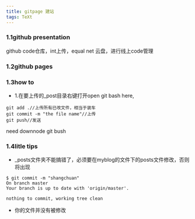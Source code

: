 ```yaml
---
title: gitpage 建站
tags: TeXt
---
```

### 1.1github presentation

github code仓库，int上传，equal net 云盘，进行线上code管理

### 1.2github pages

### 1.3how to

- 1.在要上传的_post目录右键打开open git bash here,

```git
git add .//上传所有已改文件，相当于装车
git commit -m "the file name"//上传
git push//发送
```

need downnode git bush

### 1.4litle tips

-  _posts文件夹不能搞错了，必须要在myblog的文件下的posts文件修改，否则将出现

```git
$ git commit -m "shangchuan"
On branch master
Your branch is up to date with 'origin/master'.

nothing to commit, working tree clean
```

- 你的文件并没有被修改